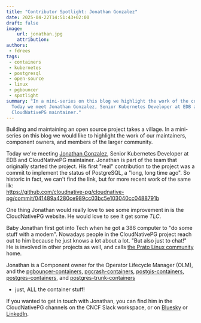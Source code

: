 ```yaml
---
title: "Contributor Spotlight: Jonathan Gonzalez"
date: 2025-04-22T14:51:43+02:00
draft: false
image:
    url: jonathan.jpg
    attribution:
authors:
 - fdrees
tags:
 - containers
 - kubernetes
 - postgresql
 - open-source
 - linux
 - pgbouncer
 - spotlight
summary: "In a mini-series on this blog we highlight the work of the community.
  Today we meet Jonathan Gonzalez, Senior Kubernetes Developer at EDB and 
  CloudNativePG maintainer."
---
```


Building and maintaining an open source project takes a village. In a
mini-series on this blog we would like to highlight the work of our
maintainers, component owners, and members of the larger community.

Today we're meeting [Jonathan Gonzalez](https://github.com/sxd/), Senior 
Kubernetes Developer at EDB and CloudNativePG maintainer. Jonathan is part 
of the team that originally started the project. His first "real" contribution 
to the project was a commit to implement the status of PostgreSQL, a "long, 
long time ago". So historic in fact, we can't find the link, but for more 
recent work of the same ilk:  
https://github.com/cloudnative-pg/cloudnative-pg/commit/041489a4280ce989cc03bc5e103040cc0488791b

One thing Jonathan would really love to see some improvement in is the 
CloudNativePG website. He would love to see it get some _TLC_. 

Baby Jonathan first got into Tech when he got a 386 computer to "do some stuff 
with a modem". Nowadays people in the CloudNativePG project reach out to him 
because he just knows a lot about a lot. "But also just to chat!" He is 
involved in other projects as well, and calls [the Prato Linux community](https://www.linux.prato.it/) home.

Jonathan is a Component owner for the Operator Lifecycle Manager (OLM), 
and the [pgbouncer-containers](https://github.com/cloudnative-pg/pgbouncer-containers), 
[pgcrash-containers](https://github.com/cloudnative-pg/pgcrash-containers), 
[postgis-containers](https://github.com/cloudnative-pg/postgis-containers), 
[postgres-containers](https://github.com/cloudnative-pg/postgres-containers), 
and [postgres-trunk-containers](https://github.com/cloudnative-pg/postgres-trunk-containers) 
- just, ALL the container stuff!

If you wanted to get in touch with Jonathan, you can find him in the 
CloudNativePG channels on the CNCF Slack workspace, or on 
[Bluesky](https://bsky.app/profile/sxd.cl) or 
[LinkedIn](https://www.linkedin.com/in/jagonzalezv/). 
